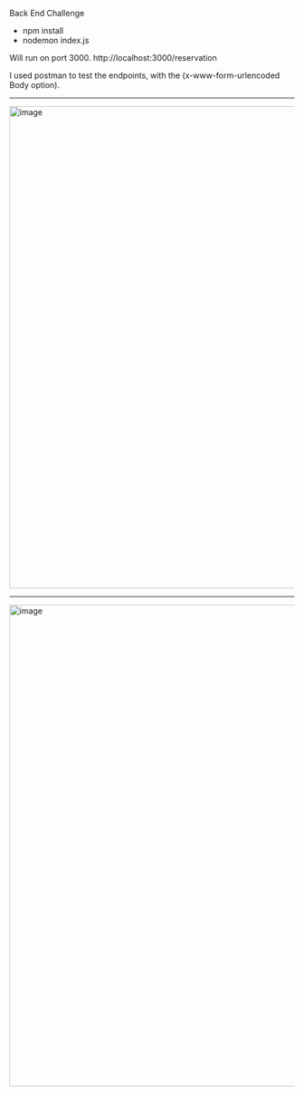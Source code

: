 Back End Challenge

- npm install
- nodemon index.js

Will run on port 3000.
http://localhost:3000/reservation

I used postman to test the endpoints, with the (x-www-form-urlencoded Body option).

----
<img width="851" alt="image" src="https://user-images.githubusercontent.com/69932288/227822823-8b99ecf9-200f-48f4-8507-79fbd03913c1.png">

----
<img width="850" alt="image" src="https://user-images.githubusercontent.com/69932288/227822874-36e2393f-8baa-4067-9d8c-81edfa029f70.png">
